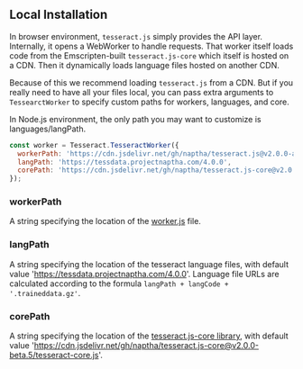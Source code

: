 ## Local Installation

In browser environment, `tesseract.js` simply provides the API layer. Internally, it opens a WebWorker to handle requests. That worker itself loads code from the Emscripten-built `tesseract.js-core` which itself is hosted on a CDN. Then it dynamically loads language files hosted on another CDN.

Because of this we recommend loading `tesseract.js` from a CDN. But if you really need to have all your files local, you can pass extra arguments to `TessearctWorker` to specify custom paths for workers, languages, and core.

In Node.js environment, the only path you may want to customize is languages/langPath.

```javascript
const worker = Tesseract.TesseractWorker({
  workerPath: 'https://cdn.jsdelivr.net/gh/naptha/tesseract.js@v2.0.0-alpha.1/dist/worker.min.js',
  langPath: 'https://tessdata.projectnaptha.com/4.0.0',
  corePath: 'https://cdn.jsdelivr.net/gh/naptha/tesseract.js-core@v2.0.0-beta.5/tesseract-core.js',
});
```

### workerPath
A string specifying the location of the [worker.js](./dist/worker.min.js) file.

### langPath
A string specifying the location of the tesseract language files, with default value 'https://tessdata.projectnaptha.com/4.0.0'. Language file URLs are calculated according to the formula `langPath + langCode + '.traineddata.gz'`.

### corePath
A string specifying the location of the [tesseract.js-core library](https://github.com/naptha/tesseract.js-core), with default value 'https://cdn.jsdelivr.net/gh/naptha/tesseract.js-core@v2.0.0-beta.5/tesseract-core.js'.
